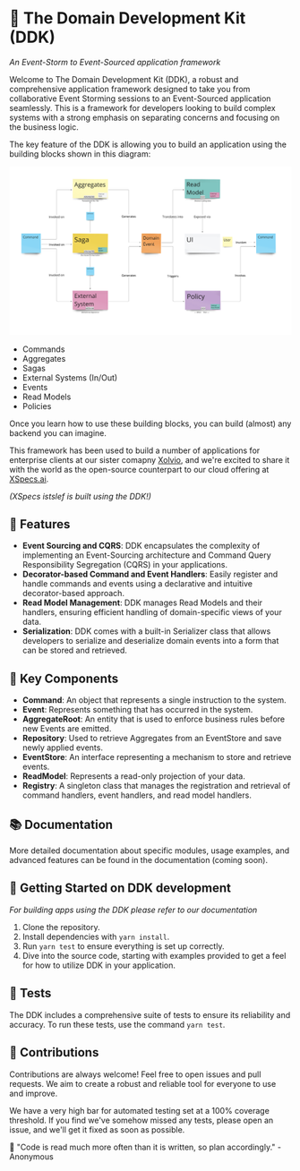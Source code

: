 # 🚀 The Domain Development Kit (DDK)

_An Event-Storm to Event-Sourced application framework_

Welcome to The Domain Development Kit (DDK), a robust and comprehensive application framework designed to take you from collaborative Event Storming sessions to an Event-Sourced application seamlessly. This is a framework for developers looking to build complex systems with a strong emphasis on separating concerns and focusing on the business logic.

The key feature of the DDK is allowing you to build an application using the building blocks shown in this diagram:

![DDK Palette](images/palette.png)

* Commands
* Aggregates
* Sagas
* External Systems (In/Out)
* Events
* Read Models
* Policies

Once you learn  how to use these building blocks, you can build (almost) any backend you can imagine.

This framework has been used to build a number of applications for enterprise clients at our sister comapny [Xolvio](https://www.xolv.io), and we're excited to share it with the world as the open-source counterpart to our cloud offering at [XSpecs.ai](https://www.xspecs.ai).

_(XSpecs istslef is built using the DDK!)_

## 🌟 Features

- **Event Sourcing and CQRS**: DDK encapsulates the complexity of implementing an Event-Sourcing architecture and Command Query Responsibility Segregation (CQRS) in your applications.
- **Decorator-based Command and Event Handlers**: Easily register and handle commands and events using a declarative and intuitive decorator-based approach.
- **Read Model Management**: DDK manages Read Models and their handlers, ensuring efficient handling of domain-specific views of your data.
- **Serialization**: DDK comes with a built-in Serializer class that allows developers to serialize and deserialize domain events into a form that can be stored and retrieved.

## 🔑 Key Components

- **Command**: An object that represents a single instruction to the system.
- **Event**: Represents something that has occurred in the system.
- **AggregateRoot**: An entity that is used to enforce business rules before new Events are emitted.
- **Repository**: Used to retrieve Aggregates from an EventStore and save newly applied events.
- **EventStore**: An interface representing a mechanism to store and retrieve events.
- **ReadModel**: Represents a read-only projection of your data.
- **Registry**: A singleton class that manages the registration and retrieval of command handlers, event handlers, and read model handlers.

## 📚 Documentation

More detailed documentation about specific modules, usage examples, and advanced features can be found in the documentation (coming soon).

## 🚀 Getting Started on DDK development

_For building apps using the DDK please refer to our documentation_
1. Clone the repository.
2. Install dependencies with `yarn install`.
3. Run `yarn test` to ensure everything is set up correctly.
4. Dive into the source code, starting with examples provided to get a feel for how to utilize DDK in your application.

## 🧪 Tests

The DDK includes a comprehensive suite of tests to ensure its reliability and accuracy. To run these tests, use the command `yarn test`.

## 🤝 Contributions

Contributions are always welcome! Feel free to open issues and pull requests. We aim to create a robust and reliable tool for everyone to use and improve.

We have a very high bar for automated testing set at a 100% coverage threshold. If you find we've somehow missed any tests, please open an issue, and we'll get it fixed as soon as possible.

📖 "Code is read much more often than it is written, so plan accordingly." - Anonymous
